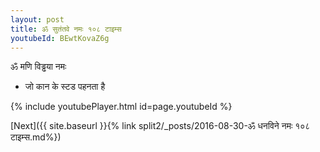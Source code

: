 ```yaml
---
layout: post
title: ॐ सुतंतवे नमः १०८ टाइम्स
youtubeId: BEwtKovaZ6g
---
```

 
 
 ॐ मणि विड्ढया नमः  
 
 -  जो कान के स्टड पहनता है 
 
  
 
  
 
 
 
 
 
 


{% include youtubePlayer.html id=page.youtubeId %}
 
[Next]({{ site.baseurl }}{% link  split2/_posts/2016-08-30-ॐ धनविने नमः १०८ टाइम्स.md%})
 
